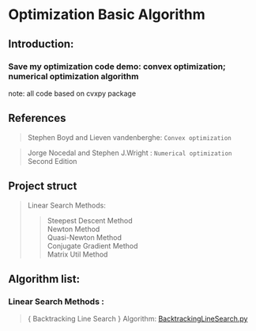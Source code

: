 # Optimization Basic Algorithm
## Introduction: 
### Save my optimization code demo: convex optimization; numerical optimization algorithm<br>

note: all code based on cvxpy package
## References
> Stephen Boyd and Lieven vandenberghe: `Convex optimization` <br>

> Jorge Nocedal and Stephen J.Wright : `Numerical optimization`  Second Edition
## Project struct
> Linear Search Methods: 
>> Steepest Descent Method <br>
>> Newton Method<br> 
>> Quasi-Newton Method<br> 
>> Conjugate Gradient Method<br> 
>> Matrix Util Method<br> 

## Algorithm list:
### Linear Search Methods :
> { Backtracking Line Search } Algorithm: [BacktrackingLineSearch.py](https://github.com/YEN-GitHub/Optimization_BasicAlgorithm/tree/master/LinearSearchMethods/SteepestDescent/BacktrackingLineSearch.py)
